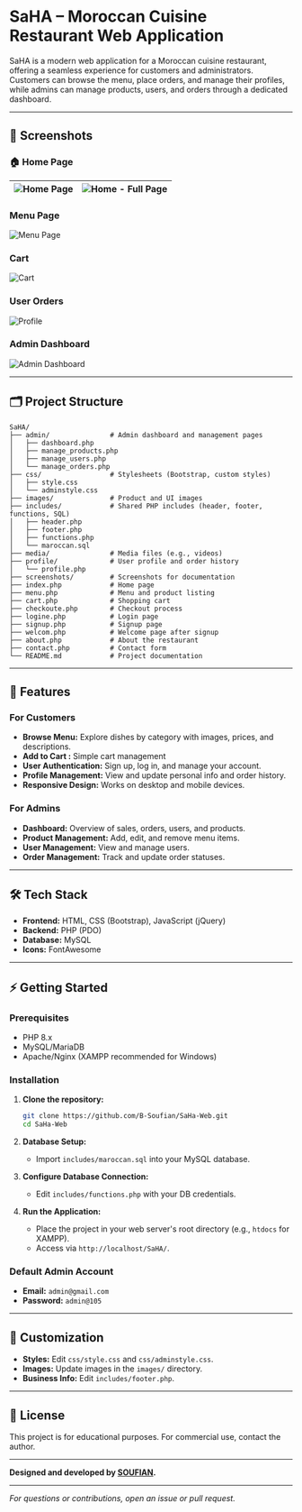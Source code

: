 # SaHA – Moroccan Cuisine Restaurant Web Application

SaHA is a modern web application for a Moroccan cuisine restaurant, offering a seamless experience for customers and administrators. Customers can browse the menu, place orders, and manage their profiles, while admins can manage products, users, and orders through a dedicated dashboard.

---

## 📸 Screenshots

### 🏠 Home Page
| ![Home Page](screenshots/home.png) | ![Home - Full Page](screenshots/full.png) |
|-----------------------------------|------------------------------------------|

### Menu Page
![Menu Page](screenshots/menu.png)

### Cart
![Cart](screenshots/cart.png)

### User Orders
![Profile](screenshots/orders.png)

### Admin Dashboard
![Admin Dashboard](screenshots/admin_dashboard.png)

---

## 🗂️ Project Structure

```
SaHA/
├── admin/               # Admin dashboard and management pages
│   ├── dashboard.php
│   ├── manage_products.php
│   ├── manage_users.php
│   └── manage_orders.php
├── css/                 # Stylesheets (Bootstrap, custom styles)
│   ├── style.css
│   └── adminstyle.css
├── images/              # Product and UI images
├── includes/            # Shared PHP includes (header, footer, functions, SQL)
│   ├── header.php
│   ├── footer.php
│   ├── functions.php
│   └── maroccan.sql
├── media/               # Media files (e.g., videos)
├── profile/             # User profile and order history
│   └── profile.php
├── screenshots/         # Screenshots for documentation
├── index.php            # Home page
├── menu.php             # Menu and product listing
├── cart.php             # Shopping cart
├── checkoute.php        # Checkout process
├── logine.php           # Login page
├── signup.php           # Signup page
├── welcom.php           # Welcome page after signup
├── about.php            # About the restaurant
├── contact.php          # Contact form
└── README.md            # Project documentation
```

---

## 🚀 Features

### For Customers
- **Browse Menu:** Explore dishes by category with images, prices, and descriptions.
- **Add to Cart :** Simple cart management
- **User Authentication:** Sign up, log in, and manage your account.
- **Profile Management:** View and update personal info and order history.
- **Responsive Design:** Works on desktop and mobile devices.

### For Admins
- **Dashboard:** Overview of sales, orders, users, and products.
- **Product Management:** Add, edit, and remove menu items.
- **User Management:** View and manage users.
- **Order Management:** Track and update order statuses.

---

## 🛠️ Tech Stack

- **Frontend:** HTML, CSS (Bootstrap), JavaScript (jQuery)
- **Backend:** PHP (PDO)
- **Database:** MySQL
- **Icons:** FontAwesome

---

## ⚡ Getting Started

### Prerequisites

- PHP 8.x
- MySQL/MariaDB
- Apache/Nginx (XAMPP recommended for Windows)

### Installation

1. **Clone the repository:**
   ```sh
   git clone https://github.com/B-Soufian/SaHa-Web.git
   cd SaHa-Web
   ```

2. **Database Setup:**
   - Import `includes/maroccan.sql` into your MySQL database.

3. **Configure Database Connection:**
   - Edit `includes/functions.php` with your DB credentials.

4. **Run the Application:**
   - Place the project in your web server's root directory (e.g., `htdocs` for XAMPP).
   - Access via `http://localhost/SaHA/`.

### Default Admin Account

- **Email:** `admin@gmail.com`
- **Password:** `admin@105`

---

## 📝 Customization

- **Styles:** Edit `css/style.css` and `css/adminstyle.css`.
- **Images:** Update images in the `images/` directory.
- **Business Info:** Edit `includes/footer.php`.

---

## 📄 License

This project is for educational purposes. For commercial use, contact the author.

---

**Designed and developed by [SOUFIAN](https://www.instagram.com/soufian._0/).**

---

_For questions or contributions, open an issue or pull request._
